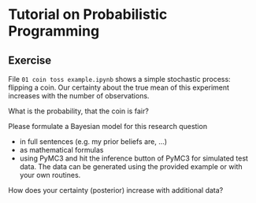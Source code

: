 # Tutorial on Probabilistic Programming

## Exercise
File `01 coin toss example.ipynb` shows a simple stochastic process: flipping a coin.
Our certainty about the true mean of this experiment increases with the number of observations.

What is the probability, that the coin is fair?

Please formulate a Bayesian model for this research question
* in full sentences (e.g. my prior beliefs are, ...)
* as mathematical formulas 
* using PyMC3 
and hit the inference button of PyMC3 for simulated test data.
The data can be generated using the provided example or with your own routines.

How does your certainty (posterior) increase with additional data?


